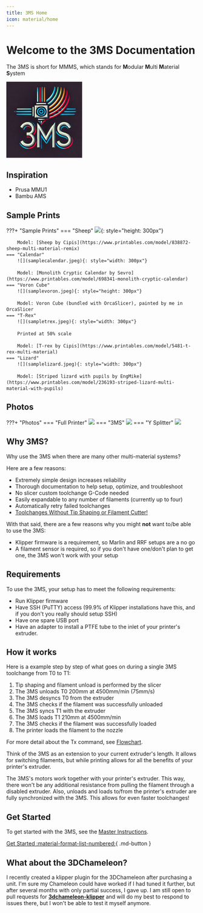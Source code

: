 ```yaml
---
title: 3MS Home
icon: material/home
---
```


# Welcome to the 3MS Documentation

The 3MS is short for MMMS, which stands for **M**odular **M**ulti **M**aterial **S**ystem

<img src="./assets/logo.png" alt="drawing" width="200"/>

## Inspiration

- Prusa MMU1
- Bambu AMS

## Sample Prints

???+ "Sample Prints"
    === "Sheep" 
        ![](samplesheep.jpeg){: style="height: 300px"}

        Model: [Sheep by Cipis](https://www.printables.com/model/838872-sheep-multi-material-remix)
    === "Calendar"
        ![](samplecalendar.jpeg){: style="width: 300px"}

        Model: [Monolith Cryptic Calendar by Sevro](https://www.printables.com/model/698341-monolith-cryptic-calendar)
    === "Voron Cube"
        ![](samplevoron.jpeg){: style="height: 300px"}

        Model: Voron Cube (bundled with OrcaSlicer), painted by me in OrcaSlicer
    === "T-Rex"
        ![](sampletrex.jpeg){: style="width: 300px"}

        Printed at 50% scale

        Model: [T-rex by Cipis](https://www.printables.com/model/5481-t-rex-multi-material)
    === "Lizard"
        ![](samplelizard.jpeg){: style="width: 300px"}

        Model: [Striped lizard with pupils by EngMike](https://www.printables.com/model/236193-striped-lizard-multi-material-with-pupils)

## Photos

???+ "Photos"
    === "Full Printer"
        ![](IMG_0318.jpeg)
    === "3MS"
        ![](IMG_0320.jpeg)
    === "Y Splitter"
        ![](IMG_0321.jpeg)

## Why 3MS?

Why use the 3MS when there are many other multi-material systems? 

Here are a few reasons:

- Extremely simple design increases reliability
- Thorough documentation to help setup, optimize, and troubleshoot
- No slicer custom toolchange G-Code needed
- Easily expandable to any number of filaments (currently up to four)
- Automatically retry failed toolchanges
- [Toolchanges Without Tip Shaping or Filament Cutter!](notip.md)

With that said, there are a few reasons why you might **not** want to/be able to use the 3MS:

- Klipper firmware is a requirement, so Marlin and RRF setups are a no go
- A filament sensor is required, so if you don't have one/don't plan to get one, the 3MS won't work with your setup

## Requirements

To use the 3MS, your setup has to meet the following requirements:

- Run Klipper firmware
- Have SSH (PuTTY) access (99.9% of Klipper installations have this, and if you don't you really should setup SSH)
- Have one spare USB port
- Have an adapter to install a PTFE tube to the inlet of your printer's extruder.

## How it works

Here is a example step by step of what goes on during a single 3MS toolchange from T0 to T1:

1. Tip shaping and filament unload is performed by the slicer
2. The 3MS unloads T0 200mm at 4500mm/min (75mm/s)
3. The 3MS desyncs T0 from the extruder
4. The 3MS checks if the filament was successfully unloaded
5. The 3MS syncs T1 with the extruder
6. The 3MS loads T1 210mm at 4500mm/min
7. The 3MS checks if the filament was successfully loaded
8. The printer loads the filament to the nozzle

For more detail about the Tx command, see [Flowchart](flowchart.md).

Think of the 3MS as an extension to your current extruder's length. It allows for switching filaments, but while printing allows for all the benefits of your printer's extruder.

The 3MS's motors work together with your printer's extruder. This way, there won't be any additional resistance from pulling the filament through a disabled extruder. Also, unloads and loads to/from the printer's extruder are fully synchronized with the 3MS. This allows for even faster toolchanges!

## Get Started

To get started with the 3MS, see the [Master Instructions](instructions.md).

[Get Started :material-format-list-numbered:](instructions.md){ .md-button }

## What about the 3DChameleon?

I recently created a klipper plugin for the 3DChameleon after purchasing a unit. I'm sure my Chameleon could have worked if I had tuned it further, but after several months with only partial success, I gave up. I am still open to pull requests for **[3dchameleon-klipper](https://github.com/3dcoded/3dchameleon-klipper)** and will do my best to respond to issues there, but I won't be able to test it myself anymore.

